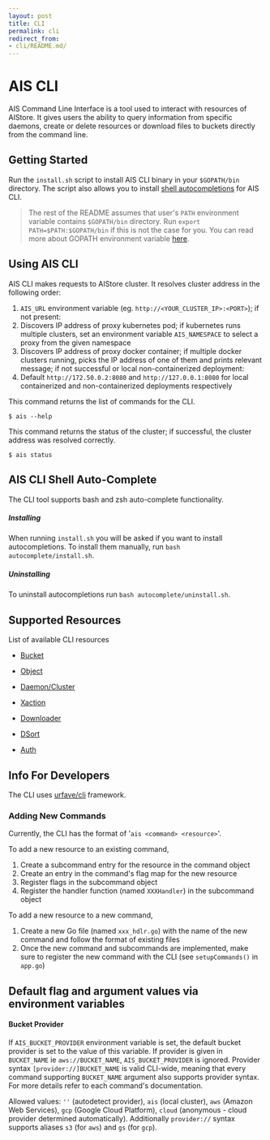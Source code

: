 ```yaml
---
layout: post
title: CLI
permalink: cli
redirect_from:
- cli/README.md/
---
```


# AIS CLI

AIS Command Line Interface is a tool used to interact with resources of AIStore. It gives users the ability to query information from specific daemons,
create or delete resources or download files to buckets directly from the command line.

## Getting Started

Run the `install.sh` script to install AIS CLI binary in your `$GOPATH/bin` directory.
The script also allows you to install [shell autocompletions](#ais-cli-shell-auto-complete) for AIS CLI.
> The rest of the README assumes that user's `PATH` environment variable contains `$GOPATH/bin` directory.
> Run `export PATH=$PATH:$GOPATH/bin` if this is not the case for you.
> You can read more about GOPATH environment variable [here](https://golang.org/doc/code.html#GOPATH).

## Using AIS CLI

AIS CLI makes requests to AIStore cluster. It resolves cluster address in the following order:
1. `AIS_URL` environment variable (eg. `http://<YOUR_CLUSTER_IP>:<PORT>`); if not present:
2. Discovers IP address of proxy kubernetes pod; if kubernetes runs multiple clusters, set an environment variable `AIS_NAMESPACE` to select a proxy from the given namespace
3. Discovers IP address of proxy docker container; if multiple docker clusters running, picks the IP address of one of them and prints relevant message;
if not successful or local non-containerized deployment:
4. Default `http://172.50.0.2:8080` and `http://127.0.0.1:8080` for local containerized and non-containerized deployments respectively

This command returns the list of commands for the CLI.

```console
$ ais --help
```

This command returns the status of the cluster; if successful, the cluster address was resolved correctly.

```console
$ ais status
```

## AIS CLI Shell Auto-Complete

The CLI tool supports bash and zsh auto-complete functionality.

##### Installing

When running `install.sh` you will be asked if you want to install autocompletions.
To install them manually, run `bash autocomplete/install.sh`.

##### Uninstalling

To uninstall autocompletions run `bash autocomplete/uninstall.sh`.

## Supported Resources

List of available CLI resources

* [Bucket](./resources/bucket.md)

* [Object](./resources/object.md)

* [Daemon/Cluster](./resources/daeclu.md)

* [Xaction](./resources/xaction.md)

* [Downloader](./resources/download.md)

* [DSort](./resources/dsort.md)

* [Auth](./resources/users.md)

## Info For Developers

The CLI uses [urfave/cli](https://github.com/urfave/cli) framework.

### Adding New Commands

Currently, the CLI has the format of '`ais <command> <resource>`'.

To add a new resource to an existing command,

1. Create a subcommand entry for the resource in the command object
2. Create an entry in the command's flag map for the new resource
3. Register flags in the subcommand object
4. Register the handler function (named `XXXHandler`) in the subcommand object

To add a new resource to a new command,

1. Create a new Go file (named `xxx_hdlr.go`) with the name of the new command and follow the format of existing files
2. Once the new command and subcommands are implemented, make sure to register the new command with the CLI (see `setupCommands()` in `app.go`)

## Default flag and argument values via environment variables

#### Bucket Provider

If `AIS_BUCKET_PROVIDER` environment variable is set, the default bucket provider is set to the value of this variable.
If provider is given in `BUCKET_NAME` ie `aws://BUCKET_NAME`, `AIS_BUCKET_PROVIDER` is ignored.
Provider syntax `[provider://]BUCKET_NAME` is valid CLI-wide, meaning that every command supporting `BUCKET_NAME` argument
also supports provider syntax. For more details refer to each command's documentation.

Allowed values: `''` (autodetect provider), `ais` (local cluster), `aws` (Amazon Web Services), `gcp` (Google Cloud Platform),
`cloud` (anonymous - cloud provider determined automatically). 
Additionally `provider://` syntax supports aliases `s3` (for `aws`) and `gs` (for `gcp`).
